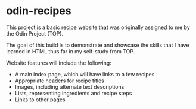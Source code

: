 # odin-recipes
This project is a basic recipe website that was originally assigned to me by the Odin Project (TOP).

The goal of this build is to demonstrate and showcase the skills that I have learned in HTML thus far in my self-study from TOP. 

Website features will include the following: 
- A main index page, which will have links to a few recipes
- Appropriate headers for recipe titles
- Images, including alternate text descriptions
- Lists, representing ingredients and recipe steps
- Links to other pages